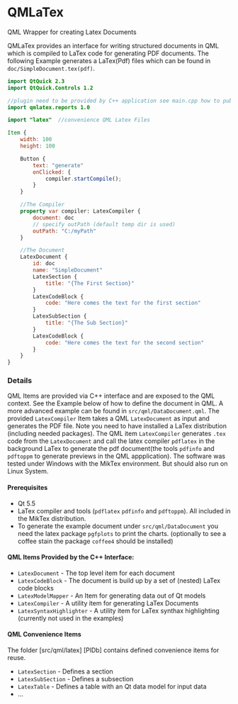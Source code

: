 # QMLaTex
QML Wrapper for creating Latex Documents

QMLaTex provides an interface for writing structured documents in QML which is compiled to LaTex code for generating PDF documents. The following Example generates a LaTex(Pdf) files which can be found in `doc/SimpleDocument.tex(pdf)`.

```qml
import QtQuick 2.3
import QtQuick.Controls 1.2

//plugin need to be provided by C++ application see main.cpp how to publish
import qmlatex.reports 1.0

import "latex"	//convenience QML Latex Files

Item {
	width: 100
	height: 100

	Button {
		text: "generate"
		onClicked: {
			compiler.startCompile();
		}
	}

	//The Compiler
	property var compiler: LatexCompiler {
		document: doc
		// specify outPath (default temp dir is used)
		outPath: "C:/myPath"
	}

	//The Document
	LatexDocument {
		id: doc
		name: "SimpleDocument"
		LatexSection {
			title: "{The First Section}"
		}
		LatexCodeBlock {
			code: "Here comes the text for the first section"
		}
		LatexSubSection {
			title: "{The Sub Section}"
		}
		LatexCodeBlock {
			code: "Here comes the text for the second section"
		}
	}
}
```
### Details
QML Items are provided via C++ interface and are exposed to the QML context. See the Example below of how to define the document in QML. A more advanced example can be found in `src/qml/DataDocument.qml`. The provided `LatexCompiler` Item takes a QML `LatexDocument` as input and generates the PDF file. Note you need to have installed a LaTex distribution (including needed packages). The QML item `LatexCompiler` generates `.tex` code from the `LatexDocument` and call the latex compiler `pdflatex` in the background LaTex to generate the pdf document(the tools `pdfinfo` and `pdftoppm` to generate previews in the QML appplication). The software was tested under Windows with the MikTex environment. But should also run on Linux System. 


#### Prerequisites
  - Qt 5.5 
  - LaTex compiler and tools (`pdflatex`  `pdfinfo` and `pdftoppm`). All included in the MikTex distribution.
  - To generate the example document under `src/qml/DataDocument` you need the latex package `pgfplots` to print the charts. (optionally to see a coffee stain the package `coffee4` should be installed)
  
#### QML Items Provided by the C++ Interface:
  
  - `LatexDocument` - The top level item for each document
  - `LatexCodeBlock` - The document is build up by a set of (nested) LaTex code blocks
  - `LatexModelMapper` - An Item for generating data out of Qt models
  - `LatexCompiler` - A utility item for generating LaTex Documents 
  - `LatexSyntaxHighlighter` - A utility item for LaTex synthax highlighting (currently not used in the examples)

#### QML Convenience Items
The folder [src/qml/latex] [PlDb] contains defined convenience items for reuse. 

  - `LatexSection` - Defines a section
  - `LatexSubSection` - Defines a subsection
  - `LatexTable` - Defines a table with an Qt data model for input data
  - ...